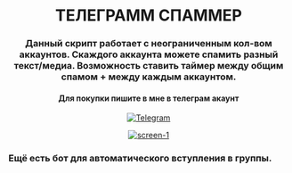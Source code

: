 <div id="header" align="center">
	<h1>ТЕЛЕГРАММ СПАММЕР</h1>
	<h3>Данный скрипт работает с неограниченным кол-вом аккаунтов. Скаждого аккаунта можете спамить разный текст/медиа. Возможность ставить таймер между общим спамом + между каждым аккаунтом.</h3>
</div>

<div id="socials" align="center">
	<h4> Для покупки пишите в мне в телеграм акаунт</h4> 
	<p>
	<a href="https://t.me/tyrellwellw">
		<img src="https://img.shields.io/badge/Telegram-blue?style=for-the-badge&logo=telegram&logoColor=white" alt="Telegram"/>
	</a>
	</p>	
</div>

<p>
<div align="center">
	<a href="https://imgbb.com/"><img src="https://i.ibb.co/ZcJ7ZzK/screen-1.png" alt="screen-1" border="0"></a>
</div>
</p>



### Ещё есть бот для автоматического вступления в группы. 
